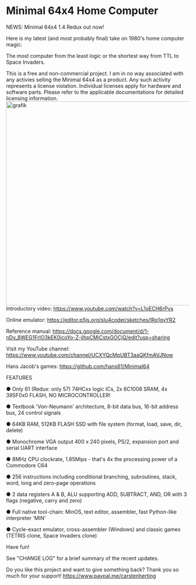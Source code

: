 # Minimal 64x4 Home Computer

NEWS: Minimal 64x4 1.4 Redux out now!

Here is my latest (and most probably final) take on 1980's home computer magic:

The most computer from the least logic or the shortest way from TTL to Space Invaders.

This is a free and non-commercial project. I am in no way associated with any activies selling the Minimal 64x4 as a product.
Any such activity represents a license violation. Individual licenses apply for hardware and software parts. Please refer to the
applicable documentations for detailed licensing information.
<img width="1024" height="558" alt="grafik" src="https://github.com/user-attachments/assets/6f2401b2-3a69-4aee-af6e-68dcd05e6189" />
Introductory video: https://www.youtube.com/watch?v=L1oECH6rPvs

Online emulator: https://editor.p5js.org/slu4coder/sketches/lRq1gyYR2

Reference manual: https://docs.google.com/document/d/1-nDv_8WEG1FrlO3kEK0icoYo-Z-jlhpCMiCstxGOCjQ/edit?usp=sharing

Visit my YouTube channel: https://www.youtube.com/channel/UCXYQcMpUBT3aaQKfmAVJNow

Hans Jacob's games: https://github.com/hans61/Minimal64

FEATURES

● Only 61 (Redux: only 57) 74HCxx logic ICs, 2x 6C1008 SRAM, 4x 39SF0x0 FLASH, NO MICROCONTROLLER!

● Textbook 'Von-Neumann' architecture, 8-bit data bus, 16-bit address bus, 24 control signals

● 64KB RAM, 512KB FLASH SSD with file system (format, load, save, dir, delete)

● Monochrome VGA output 400 x 240 pixels, PS/2, expansion port and serial UART interface

● 8MHz CPU clockrate, 1.85Mips - that's 4x the processing power of a Commodore C64

● 256 instructions including conditional branching, subroutines, stack, word, long and zero-page operations

● 2 data registers A & B, ALU supporting ADD, SUBTRACT, AND, OR with 3 flags (negative, carry and zero)

● Full native tool-chain: MinOS, text editor, assembler, fast Python-like interpreter 'MIN'

● Cycle-exact emulator, cross-assembler (Windows) and classic games (TETRIS clone, Space Invaders clone)
  
Have fun!

See "CHANGE LOG" for a brief summary of the recent updates.

Do you like this project and want to give something back? Thank you so much for your support!
https://www.paypal.me/carstenherting

